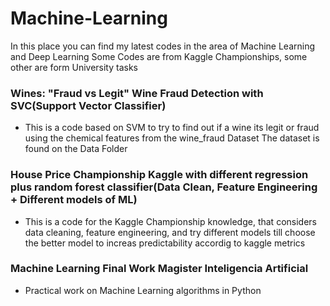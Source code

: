 # Machine-Learning

In this place you can find my latest codes in the area of Machine Learning and Deep Learning
Some Codes are from Kaggle Championships, some other are form University tasks


### Wines: "Fraud vs Legit" Wine Fraud Detection with SVC(Support Vector Classifier)
* This is a code based on SVM to try to find out if a wine its legit or fraud using the chemical features from the wine_fraud Dataset
The dataset is found on the Data Folder

### House Price Championship Kaggle with different regression plus random forest classifier(Data Clean, Feature Engineering + Different models of ML)
* This is a code for the Kaggle Championship knowledge, that considers data cleaning, feature engineering, and try different models till choose the better model to increas predictability accordig to kaggle metrics

### Machine Learning Final Work Magister Inteligencia Artificial
* Practical work on Machine Learning algorithms in Python
